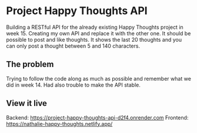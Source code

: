 # Project Happy Thoughts API

Building a RESTful API for the already existing Happy Thoughts project in week 15. Creating my own API and replace it with the other one. It should be possible to post and like thoughts.
It shows the last 20 thoughts and you can only post a thought between 5 and 140 characters.

## The problem

Trying to follow the code along as much as possible and remember what we did in week 14.
Had also trouble to make the API stable.

## View it live

Backend: https://project-happy-thoughts-api-d2f4.onrender.com
Frontend: https://nathalie-happy-thoughts.netlify.app/
